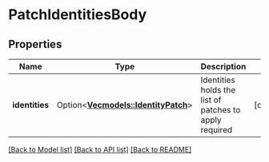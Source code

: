 # PatchIdentitiesBody

## Properties

Name | Type | Description | Notes
------------ | ------------- | ------------- | -------------
**identities** | Option<[**Vec<models::IdentityPatch>**](identityPatch.md)> | Identities holds the list of patches to apply  required | [optional]

[[Back to Model list]](../README.md#documentation-for-models) [[Back to API list]](../README.md#documentation-for-api-endpoints) [[Back to README]](../README.md)


